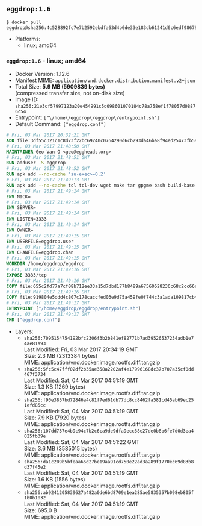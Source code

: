 ## `eggdrop:1.6`

```console
$ docker pull eggdrop@sha256:4c528892fc7e7b2592ebdfa63d4b6de33e183db61241d6c6edf9867862efb0ca
```

-	Platforms:
	-	linux; amd64

### `eggdrop:1.6` - linux; amd64

-	Docker Version: 1.12.6
-	Manifest MIME: `application/vnd.docker.distribution.manifest.v2+json`
-	Total Size: **5.9 MB (5909839 bytes)**  
	(compressed transfer size, not on-disk size)
-	Image ID: `sha256:21e3cf57997123a20e454991c5d098601070184c78a758ef1f78057d08876c54`
-	Entrypoint: `["\/home\/eggdrop\/eggdrop\/entrypoint.sh"]`
-	Default Command: `["eggdrop.conf"]`

```dockerfile
# Fri, 03 Mar 2017 20:32:21 GMT
ADD file:3df55c321c1c8d73f22bc69240c0764290d6cb293da46ba8f94ed25473fb5853 in / 
# Fri, 03 Mar 2017 21:48:50 GMT
MAINTAINER Geo Van O <geo@eggheads.org>
# Fri, 03 Mar 2017 21:48:51 GMT
RUN adduser -S eggdrop
# Fri, 03 Mar 2017 21:48:52 GMT
RUN apk add --no-cache 'su-exec>=0.2'
# Fri, 03 Mar 2017 21:49:13 GMT
RUN apk add --no-cache tcl tcl-dev wget make tar gpgme bash build-base   && wget ftp://ftp.eggheads.org/pub/eggdrop/source/stable/eggdrop1.6.21.tar.gz   && wget ftp://ftp.eggheads.org/pub/eggdrop/source/stable/eggdrop1.6.21.tar.gz.asc   && gpg --keyserver ha.pool.sks-keyservers.net --recv-key B0B3D92ABE1D20233A2ECB01DB909F5EE7C0E7F7   && gpg --batch --verify eggdrop1.6.21.tar.gz.asc eggdrop1.6.21.tar.gz   && rm eggdrop1.6.21.tar.gz.asc   && tar -zxvf eggdrop1.6.21.tar.gz   && rm eggdrop1.6.21.tar.gz   && ( cd eggdrop1.6.21     && CFLAGS="-std=gnu89" ./configure --with-tclinc=/usr/include/tcl.h --with-tcllib=/usr/lib/libtcl8.6.so     && make config     && make     && make install DEST=/home/eggdrop/eggdrop )   && rm -rf eggdrop1.6.21   && mkdir /home/eggdrop/eggdrop/data   && chown -R eggdrop /home/eggdrop/eggdrop   && apk del tcl-dev wget make tar gpgme build-base
# Fri, 03 Mar 2017 21:49:14 GMT
ENV NICK=
# Fri, 03 Mar 2017 21:49:14 GMT
ENV SERVER=
# Fri, 03 Mar 2017 21:49:14 GMT
ENV LISTEN=3333
# Fri, 03 Mar 2017 21:49:14 GMT
ENV OWNER=
# Fri, 03 Mar 2017 21:49:15 GMT
ENV USERFILE=eggdrop.user
# Fri, 03 Mar 2017 21:49:15 GMT
ENV CHANFILE=eggdrop.chan
# Fri, 03 Mar 2017 21:49:15 GMT
WORKDIR /home/eggdrop/eggdrop
# Fri, 03 Mar 2017 21:49:16 GMT
EXPOSE 3333/tcp
# Fri, 03 Mar 2017 21:49:16 GMT
COPY file:655c2fd77a7cf08b712ee33a15d7dbd177b8489a67560628236c68c2cc66aa58 in /home/eggdrop/eggdrop 
# Fri, 03 Mar 2017 21:49:16 GMT
COPY file:919804e5ddd4c807c178caccfed03e9d75a459fe0f744c3a1ada109817cb44ec in /home/eggdrop/eggdrop/scripts/ 
# Fri, 03 Mar 2017 21:49:17 GMT
ENTRYPOINT ["/home/eggdrop/eggdrop/entrypoint.sh"]
# Fri, 03 Mar 2017 21:49:17 GMT
CMD ["eggdrop.conf"]
```

-	Layers:
	-	`sha256:7095154754192bfc2306f3b2b841ef82771b7ad39526537234adb1e74ae81a93`  
		Last Modified: Fri, 03 Mar 2017 20:34:19 GMT  
		Size: 2.3 MB (2313384 bytes)  
		MIME: application/vnd.docker.image.rootfs.diff.tar.gzip
	-	`sha256:5fc5c47fff02df2b35ae358a2202af4e17996168dc37b707a35cf0dd467f3734`  
		Last Modified: Sat, 04 Mar 2017 04:51:19 GMT  
		Size: 1.3 KB (1269 bytes)  
		MIME: application/vnd.docker.image.rootfs.diff.tar.gzip
	-	`sha256:f90e3857bd72846a4c81f7ed61db77dc8cc8462fa581cd45ab69ec251efd85cc`  
		Last Modified: Sat, 04 Mar 2017 04:51:19 GMT  
		Size: 7.9 KB (7920 bytes)  
		MIME: application/vnd.docker.image.rootfs.diff.tar.gzip
	-	`sha256:107dd737e4b9c94c7b2c6ca9de9dfa9ecc38e27de0b8b6fe7d0d3ea4025fb39e`  
		Last Modified: Sat, 04 Mar 2017 04:51:22 GMT  
		Size: 3.6 MB (3585015 bytes)  
		MIME: application/vnd.docker.image.rootfs.diff.tar.gzip
	-	`sha256:da1c209b5bfeaa66d27be19aa91cd750e22ad3a289f1770ec69d83b8d37f45e2`  
		Last Modified: Sat, 04 Mar 2017 04:51:19 GMT  
		Size: 1.6 KB (1556 bytes)  
		MIME: application/vnd.docker.image.rootfs.diff.tar.gzip
	-	`sha256:ab9241205839627a482a0de6bd8709e1ea285ae5835357b098eb805f1b0b1032`  
		Last Modified: Sat, 04 Mar 2017 04:51:19 GMT  
		Size: 695.0 B  
		MIME: application/vnd.docker.image.rootfs.diff.tar.gzip
